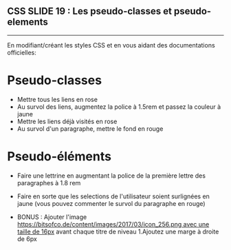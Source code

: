 ## CSS SLIDE 19 : Les pseudo-classes et pseudo-elements

* * *

En modifiant/créant les styles CSS et en vous aidant des documentations officielles: 

# Pseudo-classes

- Mettre tous les liens en rose
- Au survol des liens, augmentez la police à 1.5rem et passez la couleur à jaune
- Mettre les liens déjà visités en rose
- Au survol d'un paragraphe, mettre le fond en rouge

# Pseudo-éléments
- Faire une lettrine en augmentant la police de la première lettre des paragraphes à 1.8 rem
- Faire en sorte que les selections de l'utilisateur soient surlignées en jaune (vous pouvez commenter le survol du paragraphe en rouge)


- BONUS : Ajouter l'image [https://bitsofco.de/content/images/2017/03/icon_256.png avec une taille de 16px](https://d1nhio0ox7pgb.cloudfront.net/_img/g_collection_png/standard/16x16/ok.png) avant chaque titre de niveau 1.Ajoutez une marge à droite de 6px